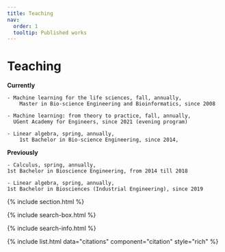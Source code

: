 ```yaml
---
title: Teaching
nav:
  order: 1
  tooltip: Published works
---
```


# <i class="fas fa-microscope"></i>Teaching

**Currently**

	- Machine learning for the life sciences, fall, annually,
		Master in Bio-science Engineering and Bioinformatics, since 2008
		
	- Machine learning: from theory to practice, fall, annually, 
	  UGent Academy for Engineers, since 2021 (evening program)
		
	- Linear algebra, spring, annually,
		1st Bachelor in Bio-science Engineering, since 2014, 


				
**Previously**

	- Calculus, spring, annually,
	1st Bachelor in Bioscience Engineering, from 2014 till 2018 
		
	- Linear algebra, spring, annually,
	1st Bachelor in Biosciences (Industrial Engineering), since 2019
		



{% include section.html %}

{% include search-box.html %}

{% include search-info.html %}

{% include list.html data="citations" component="citation" style="rich" %}
